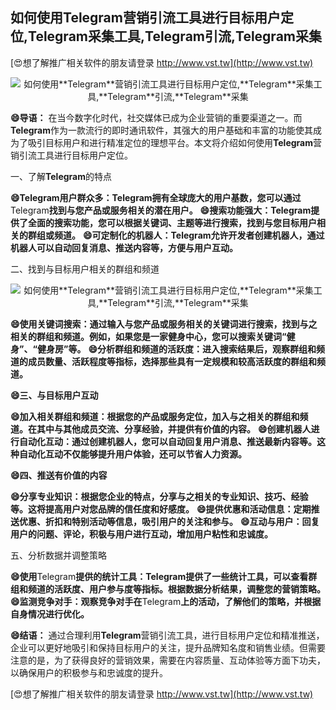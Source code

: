 ## **如何使用**Telegram**营销引流工具进行目标用户定位,**Telegram**采集工具,**Telegram**引流,**Telegram**采集**

[😍想了解推广相关软件的朋友请登录 http://www.vst.tw](http://www.vst.tw)

 <center><img src="https://vst.tw/MP4/tuiguang/png/6.png" alt="如何使用**Telegram**营销引流工具进行目标用户定位,**Telegram**采集工具,**Telegram**引流,**Telegram**采集"></center>

**😄导语：**
在当今数字化时代，社交媒体已成为企业营销的重要渠道之一。而**Telegram**作为一款流行的即时通讯软件，其强大的用户基础和丰富的功能使其成为了吸引目标用户和进行精准定位的理想平台。本文将介绍如何使用**Telegram**营销引流工具进行目标用户定位。

一、了解**Telegram**的特点

**😄**Telegram**用户群众多：**Telegram**拥有全球庞大的用户基数，您可以通过**Telegram**找到与您产品或服务相关的潜在用户。**
**😄搜索功能强大：**Telegram**提供了全面的搜索功能，您可以根据关键词、主题等进行搜索，找到与您目标用户相关的群组或频道。**
**😄可定制化的机器人：**Telegram**允许开发者创建机器人，通过机器人可以自动回复消息、推送内容等，方便与用户互动。**

二、找到与目标用户相关的群组和频道

 <center><img src="https://vst.tw/MP4/tuiguang/png/6.png" alt="如何使用**Telegram**营销引流工具进行目标用户定位,**Telegram**采集工具,**Telegram**引流,**Telegram**采集"></center>

**😄使用关键词搜索：通过输入与您产品或服务相关的关键词进行搜索，找到与之相关的群组和频道。例如，如果您是一家健身中心，您可以搜索关键词“健身”、“健身房”等。**
**😄分析群组和频道的活跃度：进入搜索结果后，观察群组和频道的成员数量、活跃程度等指标，选择那些具有一定规模和较高活跃度的群组和频道。**

**😄三、与目标用户互动**

**😄加入相关群组和频道：根据您的产品或服务定位，加入与之相关的群组和频道。在其中与其他成员交流、分享经验，并提供有价值的内容。**
**😄创建机器人进行自动化互动：通过创建机器人，您可以自动回复用户消息、推送最新内容等。这种自动化互动不仅能够提升用户体验，还可以节省人力资源。**

**😄四、推送有价值的内容**

**😄分享专业知识：根据您企业的特点，分享与之相关的专业知识、技巧、经验等。这将提高用户对您品牌的信任度和好感度。**
**😄提供优惠和活动信息：定期推送优惠、折扣和特别活动等信息，吸引用户的关注和参与。**
**😄互动与用户：回复用户的问题、评论，积极与用户进行互动，增加用户粘性和忠诚度。**

五、分析数据并调整策略

**😄使用**Telegram**提供的统计工具：**Telegram**提供了一些统计工具，可以查看群组和频道的活跃度、用户参与度等指标。根据数据分析结果，调整您的营销策略。**
**😄监测竞争对手：观察竞争对手在**Telegram**上的活动，了解他们的策略，并根据自身情况进行优化。**

**😄结语：**
通过合理利用**Telegram**营销引流工具，进行目标用户定位和精准推送，企业可以更好地吸引和保持目标用户的关注，提升品牌知名度和销售业绩。但需要注意的是，为了获得良好的营销效果，需要在内容质量、互动体验等方面下功夫，以确保用户的积极参与和忠诚度的提升。

[😍想了解推广相关软件的朋友请登录 http://www.vst.tw](http://www.vst.tw)



